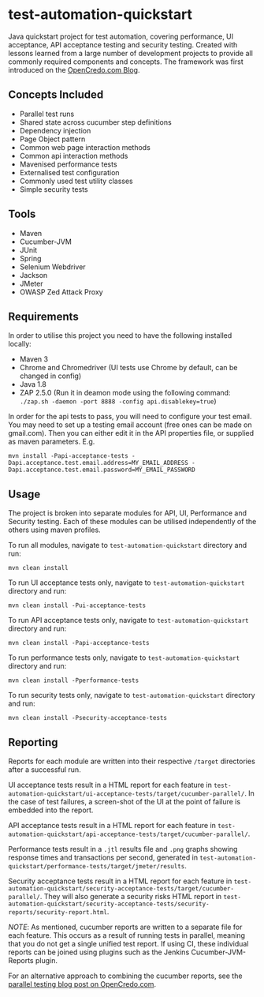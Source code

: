 
# test-automation-quickstart

Java quickstart project for test automation, covering performance, UI acceptance, API acceptance testing and security testing.
Created with lessons learned from a large number of development projects to provide all commonly required components and concepts.
The framework was first introduced on the [OpenCredo.com Blog](http://www.opencredo.com/2014/11/04/test-automation-quickstart-framework/).

## Concepts Included

* Parallel test runs
* Shared state across cucumber step definitions
* Dependency injection
* Page Object pattern
* Common web page interaction methods
* Common api interaction methods
* Mavenised performance tests
* Externalised test configuration
* Commonly used test utility classes
* Simple security tests

## Tools

* Maven
* Cucumber-JVM
* JUnit
* Spring
* Selenium Webdriver
* Jackson
* JMeter
* OWASP Zed Attack Proxy

## Requirements

In order to utilise this project you need to have the following installed locally:

* Maven 3
* Chrome and Chromedriver (UI tests use Chrome by default, can be changed in config)
* Java 1.8
* ZAP 2.5.0 (Run it in deamon mode using the following command: `./zap.sh -daemon -port 8888 -config api.disablekey=true`)

In order for the api tests to pass, you will need to configure your test email. You may need to set up a testing email account (free ones can be made on gmail.com). Then you can either edit it in the API properties file, or supplied as maven parameters. E.g.

`mvn install -Papi-acceptance-tests -Dapi.acceptance.test.email.address=MY_EMAIL_ADDRESS -Dapi.acceptance.test.email.password=MY_EMAIL_PASSWORD`


## Usage

The project is broken into separate modules for API, UI, Performance and Security testing. Each of these modules can be utilised independently of the others using maven profiles.

To run all modules, navigate to `test-automation-quickstart` directory and run:

`mvn clean install`

To run UI acceptance tests only, navigate to `test-automation-quickstart` directory and run:

`mvn clean install -Pui-acceptance-tests`

To run API acceptance tests only, navigate to `test-automation-quickstart` directory and run:

`mvn clean install -Papi-acceptance-tests`

To run performance tests only, navigate to `test-automation-quickstart` directory and run:

`mvn clean install -Pperformance-tests`

To run security tests only, navigate to `test-automation-quickstart` directory and run:

`mvn clean install -Psecurity-acceptance-tests`

## Reporting

Reports for each module are written into their respective `/target` directories after a successful run.

UI acceptance tests result in a HTML report for each feature in `test-automation-quickstart/ui-acceptance-tests/target/cucumber-parallel/`.
In the case of test failures, a screen-shot of the UI at the point of failure is embedded into the report.

API acceptance tests result in a HTML report for each feature in `test-automation-quickstart/api-acceptance-tests/target/cucumber-parallel/`.

Performance tests result in a `.jtl` results file and `.png` graphs showing response times and transactions per second, generated in `test-automation-quickstart/performance-tests/target/jmeter/results`.

Security acceptance tests result in a HTML report for each feature in `test-automation-quickstart/security-acceptance-tests/target/cucumber-parallel/`.
They will also generate a security risks HTML report in `test-automation-quickstart/security-acceptance-tests/security-reports/security-report.html`.

*NOTE*:
As mentioned, cucumber reports are written to a separate file for each feature. This occurs as a result of running tests in parallel, meaning that you do not get a single unified test report.
If using CI, these individual reports can be joined using plugins such as the Jenkins Cucumber-JVM-Reports plugin.

For an alternative approach to combining the cucumber reports, see the [parallel testing blog post on OpenCredo.com](http://www.opencredo.com/2013/07/02/running-cucumber-jvm-tests-in-parallel).
